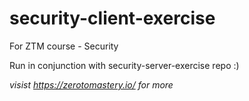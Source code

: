 # security-client-exercise
For ZTM course - Security

Run in conjunction with security-server-exercise repo :) 

*visist https://zerotomastery.io/ for more*


